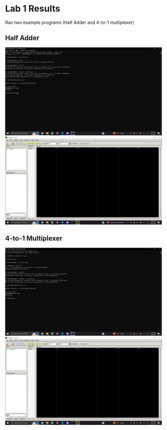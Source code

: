 # Lab 1 Results
Ran two example programs (Half Adder and 4-to-1 multiplexer)
## Half Adder

![Half Adder CMD](lab1_halfadder_cmd.png)
![Half Adder gtkwave](lab1_halfadder_gtkwave.png)


## 4-to-1 Multiplexer
![4-to-1 multiplexer CMD](lab1_4to1_cmd.png)
![4-to-1 multiplexer gtkwave](lab1_4to1_gtkwave.png)
